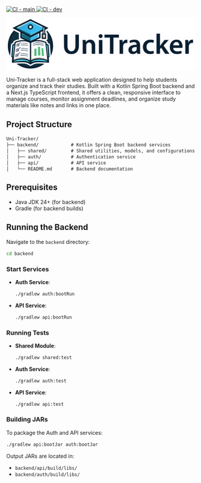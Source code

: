 <p>
  <a href="https://github.com/coreyyy34/uni-tracker.nz/actions/workflows/ci.yml?query=branch%3Amain">
    <img src="https://img.shields.io/github/actions/workflow/status/coreyyy34/uni-tracker.nz/ci.yml?branch=main&label=CI%20%7C%20main&logo=github&style=flat-square" alt="CI - main">
  </a>
  <a href="https://github.com/coreyyy34/uni-tracker.nz/actions/workflows/ci.yml?query=branch%3Adev">
    <img src="https://img.shields.io/github/actions/workflow/status/coreyyy34/uni-tracker.nz/ci.yml?branch=dev&label=CI%20%7C%20dev&logo=github&style=flat-square" alt="CI - dev">
  </a>
</p>

![test](frontend/public/logo-long.svg)

Uni-Tracker is a full-stack web application designed to help students organize and track their studies. Built with a Kotlin Spring Boot backend and a Next.js TypeScript frontend, it offers a clean, responsive interface to manage courses, monitor assignment deadlines, and organize study materials like notes and links in one place.

## Project Structure

```
Uni-Tracker/
├── backend/            # Kotlin Spring Boot backend services
│   ├── shared/         # Shared utilities, models, and configurations
│   ├── auth/           # Authentication service
│   ├── api/            # API service
│   └── README.md       # Backend documentation
```

## Prerequisites

- Java JDK 24+ (for backend)
- Gradle (for backend builds)

## Running the Backend

Navigate to the `backend` directory:

```bash
cd backend
```

### Start Services

- **Auth Service**:
  ```bash
  ./gradlew auth:bootRun
  ```

- **API Service**:
  ```bash
  ./gradlew api:bootRun
  ```

### Running Tests

- **Shared Module**:
  ```bash
  ./gradlew shared:test
  ```

- **Auth Service**:
  ```bash
  ./gradlew auth:test
  ```

- **API Service**:
  ```bash
  ./gradlew api:test
  ```

### Building JARs

To package the Auth and API services:

```bash
./gradlew api:bootJar auth:bootJar
```

Output JARs are located in:
- `backend/api/build/libs/`
- `backend/auth/build/libs/`
